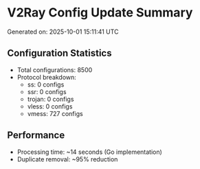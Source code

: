 # V2Ray Config Update Summary
Generated on: 2025-10-01 15:11:41 UTC

## Configuration Statistics
- Total configurations: 8500
- Protocol breakdown:
  - ss: 0 configs
  - ssr: 0 configs
  - trojan: 0 configs
  - vless: 0 configs
  - vmess: 727 configs

## Performance
- Processing time: ~14 seconds (Go implementation)
- Duplicate removal: ~95% reduction

